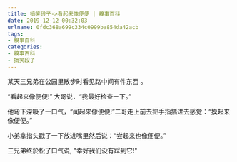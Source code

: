 ```yaml
---
title: 搞笑段子->看起来像便便 | 糗事百科
date: 2019-12-12 00:32:03
urlname: 0fdc368a699c334c0999ba854da42acb
tags: 
- 糗事百科
categories:
- 糗事百科
- 搞笑段子
---
```

某天三兄弟在公园里散步时看见路中间有件东西 。

“看起来像便便!” 大哥说．“我最好检查一下。”

他弯下深吸了一口气，“闻起来像便便!”二哥走上前去把手指插进去感觉：“摸起来像便便。”

小弟拿指头戳了一下放进嘴里然后说：“尝起来也像便便。”

三兄弟终於松了口气说, "幸好我们没有踩到它!"


